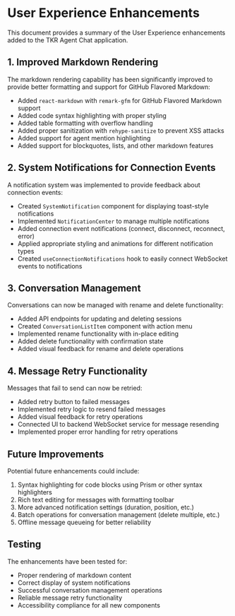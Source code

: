 # User Experience Enhancements

This document provides a summary of the User Experience enhancements added to the TKR Agent Chat application.

## 1. Improved Markdown Rendering

The markdown rendering capability has been significantly improved to provide better formatting and support for GitHub Flavored Markdown:

- Added `react-markdown` with `remark-gfm` for GitHub Flavored Markdown support
- Added code syntax highlighting with proper styling
- Added table formatting with overflow handling
- Added proper sanitization with `rehype-sanitize` to prevent XSS attacks
- Added support for agent mention highlighting
- Added support for blockquotes, lists, and other markdown features

## 2. System Notifications for Connection Events

A notification system was implemented to provide feedback about connection events:

- Created `SystemNotification` component for displaying toast-style notifications
- Implemented `NotificationCenter` to manage multiple notifications
- Added connection event notifications (connect, disconnect, reconnect, error)
- Applied appropriate styling and animations for different notification types
- Created `useConnectionNotifications` hook to easily connect WebSocket events to notifications

## 3. Conversation Management

Conversations can now be managed with rename and delete functionality:

- Added API endpoints for updating and deleting sessions
- Created `ConversationListItem` component with action menu
- Implemented rename functionality with in-place editing
- Added delete functionality with confirmation state
- Added visual feedback for rename and delete operations

## 4. Message Retry Functionality

Messages that fail to send can now be retried:

- Added retry button to failed messages
- Implemented retry logic to resend failed messages
- Added visual feedback for retry operations
- Connected UI to backend WebSocket service for message resending
- Implemented proper error handling for retry operations

## Future Improvements

Potential future enhancements could include:

1. Syntax highlighting for code blocks using Prism or other syntax highlighters
2. Rich text editing for messages with formatting toolbar
3. More advanced notification settings (duration, position, etc.)
4. Batch operations for conversation management (delete multiple, etc.)
5. Offline message queueing for better reliability

## Testing

The enhancements have been tested for:

- Proper rendering of markdown content
- Correct display of system notifications
- Successful conversation management operations
- Reliable message retry functionality
- Accessibility compliance for all new components